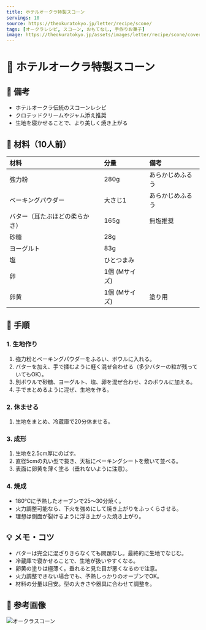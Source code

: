```yaml
---
title: ホテルオークラ特製スコーン
servings: 10
source: https://theokuratokyo.jp/letter/recipe/scone/
tags: [オークラレシピ, スコーン, おもてなし, 手作りお菓子]
image: https://theokuratokyo.jp/assets/images/letter/recipe/scone/cover.jpg
---
```


# 🍳 ホテルオークラ特製スコーン

## 📝 備考
- ホテルオークラ伝統のスコーンレシピ
- クロテッドクリームやジャム添え推奨
- 生地を寝かせることで、より美しく焼き上がる

## 🛒 材料（10人前）
| 材料 | 分量 | 備考 |
|:---|:---|:---|
| 強力粉 | 280g | あらかじめふるう |
| ベーキングパウダー | 大さじ1 | あらかじめふるう |
| バター（耳たぶほどの柔らかさ） | 165g | 無塩推奨 |
| 砂糖 | 28g | |
| ヨーグルト | 83g | |
| 塩 | ひとつまみ | |
| 卵 | 1個 (Mサイズ) | |
| 卵黄 | 1個 (Mサイズ) | 塗り用 |

## 🥣 手順
### 1. 生地作り
1. 強力粉とベーキングパウダーをふるい、ボウルに入れる。
2. バターを加え、手で揉むように軽く混ぜ合わせる（多少バターの粒が残っていてもOK）。
3. 別ボウルで砂糖、ヨーグルト、塩、卵を混ぜ合わせ、2のボウルに加える。
4. 手でまとめるように混ぜ、生地を作る。

### 2. 休ませる
1. 生地をまとめ、冷蔵庫で20分休ませる。

### 3. 成形
1. 生地を2.5cm厚にのばす。
2. 直径5cmの丸い型で抜き、天板にベーキングシートを敷いて並べる。
3. 表面に卵黄を薄く塗る（垂れないように注意）。

### 4. 焼成
- 180℃に予熱したオーブンで25～30分焼く。
- 火力調整可能なら、下火を強めにして焼き上がりをふっくらさせる。
- 理想は側面が裂けるように浮き上がった焼き上がり。

## 💡 メモ・コツ
- バターは完全に混ざりきらなくても問題なし。最終的に生地でなじむ。
- 冷蔵庫で寝かせることで、生地が扱いやすくなる。
- 卵黄の塗りは極薄く。垂れると見た目が悪くなるので注意。
- 火力調整できない場合でも、予熱しっかりのオーブンでOK。
- 材料の分量は目安。型の大きさや器具に合わせて調整を。

## 📸 参考画像
![オークラスコーン](https://theokuratokyo.jp/assets/images/letter/recipe/scone/cover.jpg)
